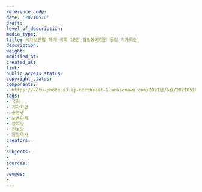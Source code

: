 ```yaml
---
reference_code: 
date: '20210510'
draft: 
level_of_description: 
media_type: 
title: 국가보안법 폐지 국회 10만 입법동의청원 돌입 기자회견
description: 
weight: 
modified_at: 
created_at: 
link: 
public_access_status: 
copyright_status: 
components:
- https://kctu-photo.s3.ap-northeast-2.amazonaws.com/2021년/5월/20210510-국가보안법+폐지+국회+10만+입법동의청원+돌입+기자회견_국회_기자회견_총연맹_노동단체_정의당_진보당_통일역사/_R620856.jpg
tags:
- 국회
- 기자회견
- 총연맹
- 노동단체
- 정의당
- 진보당
- 통일역사
creators:
- 
subjects:
- 
sources:
- 
venues:
- 
---
```

